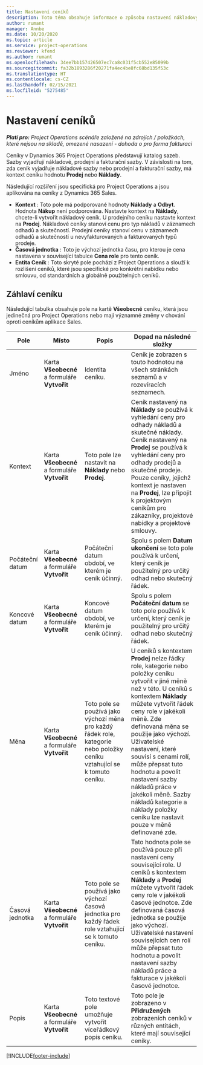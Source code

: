 ```yaml
---
title: Nastavení ceníků
description: Toto téma obsahuje informace o způsobu nastavení nákladových a prodejních ceníků.
author: rumant
manager: Annbe
ms.date: 10/20/2020
ms.topic: article
ms.service: project-operations
ms.reviewer: kfend
ms.author: rumant
ms.openlocfilehash: 34ee7bb157426507ec7ca8c031f5cb552e85099b
ms.sourcegitcommit: fa32b1893286f20271fa4ec4be8fc68bd135f53c
ms.translationtype: HT
ms.contentlocale: cs-CZ
ms.lasthandoff: 02/15/2021
ms.locfileid: "5275485"
---
```

# <a name="set-up-price-lists"></a>Nastavení ceníků

_**Platí pro:** Project Operations scénáře založené na zdrojích / položkách, které nejsou na skladě, omezené nasazení - dohoda o pro forma fakturaci_

Ceníky v Dynamics 365 Project Operations představují katalog sazeb. Sazby vyjadřují nákladové, prodejní a fakturační sazby. V závislosti na tom, zda ceník vyjadřuje nákladové sazby nebo prodejní a fakturační sazby, má kontext ceníku hodnotu **Prodej** nebo **Náklady**.

Následující rozšíření jsou specifická pro Project Operations a jsou aplikována na ceníky z Dynamics 365 Sales.

- **Kontext** : Toto pole má podporované hodnoty **Náklady** a **Odbyt**. Hodnota **Nákup** není podporována. Nastavte kontext na **Náklady**, chcete-li vytvořit nákladový ceník. U prodejního ceníku nastavte kontext na **Prodej**. Nákladové ceníky stanoví cenu pro typ nákladů v záznamech odhadů a skutečností. Prodejní ceníky stanoví cenu v záznamech odhadů a skutečností u nevyfakturovaných a fakturovaných typů prodeje.
- **Časová jednotka** : Toto je výchozí jednotka času, pro kterou je cena nastavena v související tabulce **Cena role** pro tento ceník.
- **Entita Ceník** : Toto skryté pole pochází z Project Operations a slouží k rozlišení ceníků, které jsou specifické pro konkrétní nabídku nebo smlouvu, od standardních a globálně použitelných ceníků.

## <a name="price-list-header"></a>Záhlaví ceníku

Následující tabulka obsahuje pole na kartě **Všeobecné** ceníku, která jsou jedinečná pro Project Operations nebo mají významné změny v chování oproti ceníkům aplikace Sales.

| Pole | Místo | Popis | Dopad na následné složky |
| --- | --- | --- | --- |
| Jméno | Karta **Všeobecné** a formuláře **Vytvořit** | Identita ceníku. | Ceník je zobrazen s touto hodnotou na všech stránkách seznamů a v rozevíracích seznamech.|
| Kontext | Karta **Všeobecné** a formuláře **Vytvořit** | Toto pole lze nastavit na **Náklady** nebo **Prodej**. | Ceník nastavený na **Náklady** se používá k vyhledání ceny pro odhady nákladů a skutečné náklady. Ceník nastavený na **Prodej** se používá k vyhledání ceny pro odhady prodejů a skutečné prodeje. Pouze ceníky, jejichž kontext je nastaven na **Prodej**, lze připojit k projektovým ceníkům pro zákazníky, projektové nabídky a projektové smlouvy. |
| Počáteční datum | Karta **Všeobecné** a formuláře **Vytvořit** | Počáteční datum období, ve kterém je ceník účinný. | Spolu s polem **Datum ukončení** se toto pole používá k určení, který ceník je použitelný pro určitý odhad nebo skutečný řádek. |
| Koncové datum | Karta **Všeobecné** a formuláře **Vytvořit** | Koncové datum období, ve kterém je ceník účinný. | Spolu s polem **Počáteční datum** se toto pole používá k určení, který ceník je použitelný pro určitý odhad nebo skutečný řádek. |
| Měna | Karta **Všeobecné** a formuláře **Vytvořit** | Toto pole se používá jako výchozí měna pro každý řádek role, kategorie nebo položky ceníku vztahující se k tomuto ceníku. | U ceníků s kontextem **Prodej** nelze řádky role, kategorie nebo položky ceníku vytvořit v jiné měně než v této. U ceníků s kontextem **Náklady** můžete vytvořit řádek ceny role v jakékoli měně. Zde definovaná měna se použije jako výchozí. Uživatelské nastavení, které souvisí s cenami rolí, může přepsat tuto hodnotu a povolit nastavení sazby nákladů práce v jakékoli měně. Sazby nákladů kategorie a náklady položky ceníku lze nastavit pouze v měně definované zde. |
| Časová jednotka | Karta **Všeobecné** a formuláře **Vytvořit** | Toto pole se používá jako výchozí časová jednotka pro každý řádek role vztahující se k tomuto ceníku. | Tato hodnota pole se používá pouze při nastavení ceny související role. U ceníků s kontextem **Náklady** a **Prodej** můžete vytvořit řádek ceny role v jakékoli časové jednotce. Zde definovaná časová jednotka se použije jako výchozí. Uživatelské nastavení souvisejících cen rolí může přepsat tuto hodnotu a povolit nastavení sazby nákladů práce a fakturace v jakékoli časové jednotce. |
| Popis | Karta **Všeobecné** a formuláře **Vytvořit** | Toto textové pole umožňuje vytvořit víceřádkový popis ceníku. | Toto pole je zobrazeno v **Přidružených** zobrazeních ceníků v různých entitách, které mají související ceníky. |


[!INCLUDE[footer-include](../includes/footer-banner.md)]